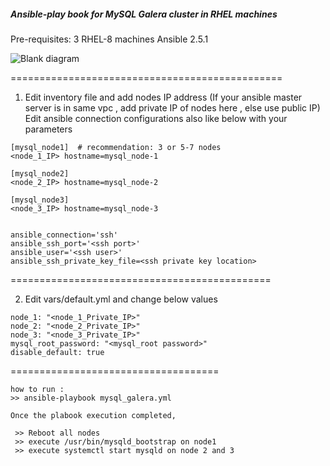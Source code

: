 ##### Ansible-play book for MySQL Galera cluster in RHEL machines

Pre-requisites: 3 RHEL-8 machines
Ansible 2.5.1

![Blank diagram](https://user-images.githubusercontent.com/50264439/135078883-593f354e-e7f4-494e-8a00-fe22353d4344.jpeg)


===============================================
1) Edit inventory file and add nodes IP address (If your ansible master server is in same vpc , add private IP of nodes here , else use public IP)
   Edit ansible connection configurations also like below with your parameters
```
[mysql_node1]  # recommendation: 3 or 5-7 nodes
<node_1_IP> hostname=mysql_node-1

[mysql_node2]
<node_2_IP> hostname=mysql_node-2

[mysql_node3]
<node_3_IP> hostname=mysql_node-3


ansible_connection='ssh'
ansible_ssh_port='<ssh port>'
ansible_user='<ssh user>'
ansible_ssh_private_key_file=<ssh private key location>
```


=============================================

2) Edit vars/default.yml and change below values 
```
node_1: "<node_1_Private_IP>"
node_2: "<node_2_Private_IP>"
node_3: "<node_3_Private_IP>"
mysql_root_password: "<mysql_root password>"
disable_default: true
```
====================================

```
how to run :
>> ansible-playbook mysql_galera.yml

Once the plabook execution completed,

 >> Reboot all nodes 
 >> execute /usr/bin/mysqld_bootstrap on node1
 >> execute systemctl start mysqld on node 2 and 3
```




